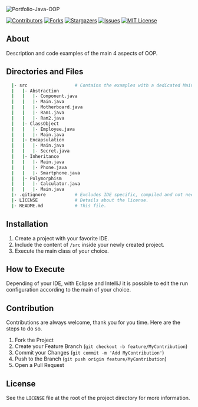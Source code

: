 ![Portfolio-Java-OOP](https://user-images.githubusercontent.com/42849270/123710474-dbab3500-d83c-11eb-90d1-c08c5191b77f.png)



<!-- Shield Badges -->
[![Contributors][contributors-shield]][contributors-url]
[![Forks][forks-shield]][forks-url]
[![Stargazers][stars-shield]][stars-url]
[![Issues][issues-shield]][issues-url]
[![MIT License][license-shield]][license-url]


<!-- Description of the Project -->
## About

Description and code examples of the main 4 aspects of OOP.



<!-- Repo's Content Tree -->
## Directories and Files
``` bash
  |- src                  # Contains the examples with a dedicated Main class for each of them.
  |   |- Abstraction
  |   |   |- Component.java
  |   |   |- Main.java
  |   |   |- Motherboard.java
  |   |   |- Ram1.java
  |   |   |- Ram2.java
  |   |- ClassObject
  |   |   |- Employee.java
  |   |   |- Main.java
  |   |- Encapsulation
  |   |   |- Main.java
  |   |   |- Secret.java
  |   |- Inheritance
  |   |   |- Main.java
  |   |   |- Phone.java
  |   |   |- Smartphone.java
  |   |- Polymorphism
  |   |   |- Calculator.java
  |   |   |- Main.java
  |- .gitignore           # Excludes IDE specific, compiled and not needed files.
  |- LICENSE              # Details about the license.
  |- README.md            # This file.
```



<!-- Getting Started -->
## Installation
1. Create a project with your favorite IDE.
2. Include the content of `/src` inside your newly created project.
3. Execute the main class of your choice.



## How to Execute
Depending of your IDE, with Eclipse and IntelliJ it is possible to edit the run configuration according to the main of your choice. 



<!-- Contribution -->
## Contribution

Contributions are always welcome, thank you for you time. Here are the steps to do so.

1. Fork the Project
2. Create your Feature Branch (`git checkout -b feature/MyContribution`)
3. Commit your Changes (`git commit -m 'Add MyContribution'`)
4. Push to the Branch (`git push origin feature/MyContribution`)
5. Open a Pull Request



<!-- License -->
## License

See the `LICENSE` file at the root of the project directory for more information.



<!-- md links & imgs -->
<!-- https://www.markdownguide.org/basic-syntax/#reference-style-links -->
[contributors-shield]: https://img.shields.io/github/contributors/steve-levesque/Portfolio-Java-OOP.svg?style=for-the-badge
[contributors-url]: https://github.com/steve-levesque/Portfolio-Java-OOP/graphs/contributors
[forks-shield]: https://img.shields.io/github/forks/steve-levesque/Portfolio-Java-OOP.svg?style=for-the-badge
[forks-url]: https://github.com/steve-levesque/Portfolio-Java-OOP/network/members
[stars-shield]: https://img.shields.io/github/stars/steve-levesque/Portfolio-Java-OOP.svg?style=for-the-badge
[stars-url]: https://github.com/steve-levesque/Portfolio-Java-OOP/stargazers
[issues-shield]: https://img.shields.io/github/issues/steve-levesque/Portfolio-Java-OOP.svg?style=for-the-badge
[issues-url]: https://github.com/steve-levesque/Portfolio-Java-OOP/issues
[license-shield]: https://img.shields.io/github/license/steve-levesque/Portfolio-Java-OOP.svg?style=for-the-badge
[license-url]: https://github.com/steve-levesque/Portfolio-Java-OOP/blob/master/LICENSE

